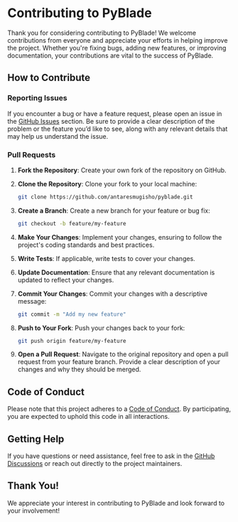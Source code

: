 # Contributing to PyBlade

Thank you for considering contributing to PyBlade! We welcome contributions from everyone and appreciate your efforts in helping improve the project. Whether you're fixing bugs, adding new features, or improving documentation, your contributions are vital to the success of PyBlade.

## How to Contribute

### Reporting Issues

If you encounter a bug or have a feature request, please open an issue in the [GitHub Issues](https://github.com/antaresmugisho/pyblade/issues) section. Be sure to provide a clear description of the problem or the feature you’d like to see, along with any relevant details that may help us understand the issue.

### Pull Requests

1. **Fork the Repository**: Create your own fork of the repository on GitHub.

2. **Clone the Repository**: Clone your fork to your local machine:
   ```bash
   git clone https://github.com/antaresmugisho/pyblade.git
   ```

3. **Create a Branch**: Create a new branch for your feature or bug fix:
   ```bash
   git checkout -b feature/my-feature
   ```

4. **Make Your Changes**: Implement your changes, ensuring to follow the project's coding standards and best practices.

5. **Write Tests**: If applicable, write tests to cover your changes.

6. **Update Documentation**: Ensure that any relevant documentation is updated to reflect your changes.

7. **Commit Your Changes**: Commit your changes with a descriptive message:
   ```bash
   git commit -m "Add my new feature"
   ```

8. **Push to Your Fork**: Push your changes back to your fork:
   ```bash
   git push origin feature/my-feature
   ```

9. **Open a Pull Request**: Navigate to the original repository and open a pull request from your feature branch. Provide a clear description of your changes and why they should be merged.

## Code of Conduct

Please note that this project adheres to a [Code of Conduct](CODE_OF_CONDUCT.md). By participating, you are expected to uphold this code in all interactions.

## Getting Help

If you have questions or need assistance, feel free to ask in the [GitHub Discussions](https://github.com/antaresmugisho/pyblade/discussions) or reach out directly to the project maintainers.

## Thank You!

We appreciate your interest in contributing to PyBlade and look forward to your involvement!
